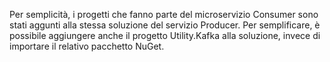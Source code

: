 Per semplicità, i progetti che fanno parte del microservizio Consumer sono stati aggunti alla stessa soluzione del servizio Producer.
Per semplificare, è possibile aggiungere anche il progetto Utility.Kafka alla soluzione, invece di importare il relativo pacchetto NuGet.